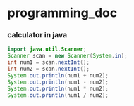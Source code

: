 # programming_doc
### calculator in java
```java
import java.util.Scanner;
Scanner scan = new Scanner(System.in);
int num1 = scan.nextInt();
int num2 = scan.nextInt();
System.out.println(num1 + num2);
System.out.println(num1 - num2);
System.out.println(num1 * num2);
System.out.println(num1 / num2);

```
